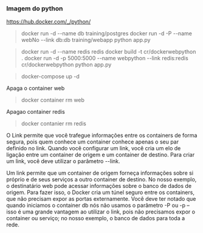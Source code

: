 ### Imagem do python
https://hub.docker.com/_/python/

> docker run -d --name db training/postgres
> docker run -d -P --name webNo --link db:db training/webapp python app.py


> docker run -d --name redis redis
> docker build -t cr/dockerwebpython .
> docker run -d -p 5000:5000 --name webpython --link redis:redis cr/dockerwebpython python app.py

> docker-compose up -d


Apaga o container web
> docker container rm web

Apagao container redis
> docker contanier rm redis

O Link permite que você trafegue informações entre os containers de forma segura, pois quem conhece um container conhece apenas o seu par definido no link. Quando você configurar um link, você cria um elo de ligação entre um container de origem e um container de destino. Para criar um link, você deve utilizar o parâmetro --link.

Um link permite que um container de origem forneça informações sobre si próprio e de seus serviços a outro container de destino. No nosso exemplo, o destinatário web pode acessar informações sobre o banco de dados de origem. Para fazer isso, o Docker cria um túnel seguro entre os containers, que não precisam expor as portas externamente. Você deve ter notado que quando iniciamos o container db nós não usamos o parâmetro -P ou -p –  isso é uma grande vantagem ao utilizar o link, pois não precisamos expor o container ou serviço; no nosso exemplo, o banco de dados para toda a rede.